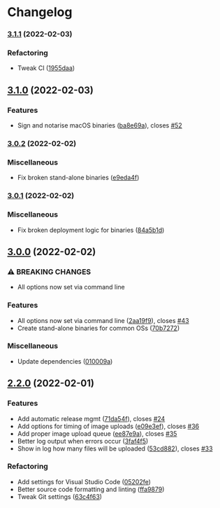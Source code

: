 # Changelog

### [3.1.1](https://github.com/ptarmiganlabs/butler-icon-upload/compare/butler-icon-upload-v3.1.0...butler-icon-upload-v3.1.1) (2022-02-03)


### Refactoring

* Tweak CI ([1955daa](https://github.com/ptarmiganlabs/butler-icon-upload/commit/1955daa22fbbb5bcf91a12aa5d93f96b0c6d77b4))

## [3.1.0](https://github.com/ptarmiganlabs/butler-icon-upload/compare/butler-icon-upload-v3.0.2...butler-icon-upload-v3.1.0) (2022-02-03)


### Features

* Sign and notarise macOS binaries ([ba8e69a](https://github.com/ptarmiganlabs/butler-icon-upload/commit/ba8e69a0f8d837051254ff929001f6181293edb0)), closes [#52](https://github.com/ptarmiganlabs/butler-icon-upload/issues/52)

### [3.0.2](https://github.com/ptarmiganlabs/butler-icon-upload/compare/butler-icon-upload-v3.0.1...butler-icon-upload-v3.0.2) (2022-02-02)


### Miscellaneous

* Fix broken stand-alone binaries ([e9eda4f](https://github.com/ptarmiganlabs/butler-icon-upload/commit/e9eda4f55314bcfd9527836188955215e515b7cd))

### [3.0.1](https://github.com/ptarmiganlabs/butler-icon-upload/compare/butler-icon-upload-v3.0.0...butler-icon-upload-v3.0.1) (2022-02-02)


### Miscellaneous

* Fix broken deployment logic for binaries ([84a5b1d](https://github.com/ptarmiganlabs/butler-icon-upload/commit/84a5b1d064d5ea4b5c43a755201e7b8e462de96d))

## [3.0.0](https://github.com/ptarmiganlabs/butler-icon-upload/compare/butler-icon-upload-v2.2.0...butler-icon-upload-v3.0.0) (2022-02-02)


### ⚠ BREAKING CHANGES

* All options now set via command line

### Features

* All options now set via command line ([2aa19f9](https://github.com/ptarmiganlabs/butler-icon-upload/commit/2aa19f91b1d4929dea5d8656e58476bfd2872810)), closes [#43](https://github.com/ptarmiganlabs/butler-icon-upload/issues/43)
* Create stand-alone binaries for common OSs ([70b7272](https://github.com/ptarmiganlabs/butler-icon-upload/commit/70b727201b67d49b7277aae8854bad70a0c09d28))


### Miscellaneous

* Update dependencies ([010009a](https://github.com/ptarmiganlabs/butler-icon-upload/commit/010009a415d65c949e089c3457796a0872ce2c5a))

## [2.2.0](https://github.com/ptarmiganlabs/butler-icon-upload/compare/butler-icon-upload-v2.1.0...butler-icon-upload-v2.2.0) (2022-02-01)


### Features

* Add automatic release mgmt ([71da54f](https://github.com/ptarmiganlabs/butler-icon-upload/commit/71da54f43fe29c4a6a152c72df90df5fef73ba2b)), closes [#24](https://github.com/ptarmiganlabs/butler-icon-upload/issues/24)
* Add options for timing of image uploads ([e09e3ef](https://github.com/ptarmiganlabs/butler-icon-upload/commit/e09e3eff63772fbd26f3955a26bfa92a18b4b43d)), closes [#36](https://github.com/ptarmiganlabs/butler-icon-upload/issues/36)
* Add proper image upload queue ([ee87e9a](https://github.com/ptarmiganlabs/butler-icon-upload/commit/ee87e9a865c6ab5137d7b7d76122fdc5a1050a39)), closes [#35](https://github.com/ptarmiganlabs/butler-icon-upload/issues/35)
* Better log output when errors occur ([3faf4f5](https://github.com/ptarmiganlabs/butler-icon-upload/commit/3faf4f5f2b924b0aef24fd51ddf7869653987b31))
* Show in log how many files will be uploaded ([53cd882](https://github.com/ptarmiganlabs/butler-icon-upload/commit/53cd88233716317fa9b09ddf1f02ee7afd60adbc)), closes [#33](https://github.com/ptarmiganlabs/butler-icon-upload/issues/33)


### Refactoring

* Add settings for Visual Studio Code ([05202fe](https://github.com/ptarmiganlabs/butler-icon-upload/commit/05202fe0373afdf436f7c3e6ca2416cbcf567bbd))
* Better source code formatting and linting ([ffa9879](https://github.com/ptarmiganlabs/butler-icon-upload/commit/ffa9879e0e52922f2b4f84988c6abdca840b5a65))
* Tweak Git settings ([63c4f63](https://github.com/ptarmiganlabs/butler-icon-upload/commit/63c4f63a64224913846b2de81c90a967164b153b))
